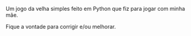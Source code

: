 Um jogo da velha simples feito em Python que fiz para jogar com minha mãe.

Fique a vontade para corrigir e/ou melhorar.
